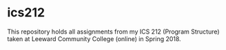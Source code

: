 # ics212

This repository holds all assignments from my ICS 212 (Program Structure) taken at Leeward Community College (online) in Spring 2018.
